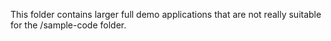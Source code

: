 This folder contains larger full demo applications that are not really suitable for the /sample-code folder.
